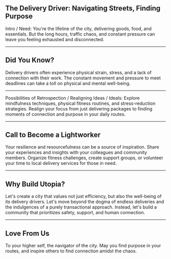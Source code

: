 ## The Delivery Driver: Navigating Streets, Finding Purpose

Intro / Need: You're the lifeline of the city, delivering goods, food, and essentials. But the long hours, traffic chaos, and constant pressure can leave you feeling exhausted and disconnected.

---

## Did You Know?

Delivery drivers often experience physical strain, stress, and a lack of connection with their work. The constant movement and pressure to meet deadlines can take a toll on physical and mental well-being.

---

Possibilities of Retrospection / Realigning Ideas / Ideals: Explore mindfulness techniques, physical fitness routines, and stress-reduction strategies. Realign your focus from just delivering packages to finding moments of connection and purpose in your daily routes.

---

## Call to Become a Lightworker

Your resilience and resourcefulness can be a source of inspiration. Share your experiences and insights with your colleagues and community members. Organize fitness challenges, create support groups, or volunteer your time to local delivery services for those in need.

---

## Why Build Utopia?

Let's create a city that values not just efficiency, but also the well-being of its delivery drivers. Let's move beyond the dogma of endless deliveries and the indulgences of a purely transactional approach. Instead, let's build a community that prioritizes safety, support, and human connection.

---

## Love From Us

To your higher self, the navigator of the city. May you find purpose in your routes, and inspire others to find connection amidst the chaos.

